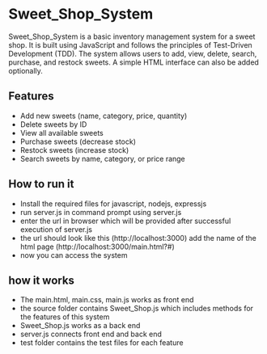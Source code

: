 # Sweet_Shop_System

Sweet_Shop_System is a basic inventory management system for a sweet shop. It is built using JavaScript and follows the principles of Test-Driven Development (TDD). The system allows users to add, view, delete, search, purchase, and restock sweets. A simple HTML interface can also be added optionally.

## Features

- Add new sweets (name, category, price, quantity)
- Delete sweets by ID
- View all available sweets
- Purchase sweets (decrease stock)
- Restock sweets (increase stock)
- Search sweets by name, category, or price range

## How to run it 

- Install the required files for javascript, nodejs, expressjs
- run server.js in command prompt using server.js
- enter the url in browser which will be provided after successful execution of server.js
- the url should look like this (http://localhost:3000) add the name of the html page (http://localhost:3000/main.html?#)
- now you can access the system

## how it works 

- The main.html, main.css, main.js works as front end
- the source folder contains Sweet_Shop.js which includes methods for the features of this system
- Sweet_Shop.js works as a back end
- server.js connects front end and back end
- test folder contains the test files for each feature
  

